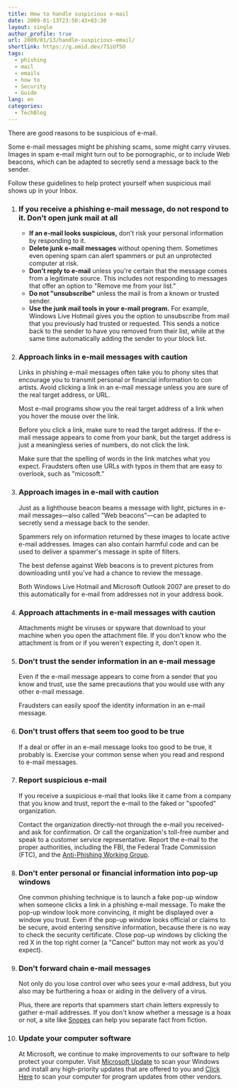```yaml
---
title: How to handle suspicious e-mail
date: 2009-01-13T23:50:43+03:30
layout: single
author_profile: true
url: 2009/01/13/handle-suspicious-email/
shortlink: https://g.omid.dev/7SiUf5O
tags:
  - phishing
  - mail
  - emails
  - how to
  - Security
  - Guide
lang: en
categories: 
  - TechBlog
---
```

There are good reasons to be suspicious of e-mail.

Some e-mail messages might be phishing scams, some might carry viruses. Images in spam e-mail might turn out to be pornographic, or to include Web beacons, which can be adapted to secretly send a message back to the sender.

Follow these guidelines to help protect yourself when suspicious mail shows up in your Inbox.

1. ### If you receive a phishing e-mail message, do not respond to it. Don't open junk mail at all

   * **If an e-mail looks suspicious,** don't risk your personal information by responding to it.
   * **Delete junk e-mail messages** without opening them. Sometimes even opening spam can alert spammers or put an unprotected computer at risk.
   * **Don't reply to e-mail** unless you're certain that the message comes from a legitimate source. This includes not responding to messages that offer an option to "Remove me from your list."
   * **Do not "unsubscribe"** unless the mail is from a known or trusted sender.
   * **Use the junk mail tools in your e-mail program.** For example, Windows Live Hotmail gives you the option to unsubscribe from mail that you previously had trusted or requested. This sends a notice back to the sender to have you removed from their list, while at the same time automatically adding the sender to your block list.

2. ### Approach links in e-mail messages with caution

   Links in phishing e-mail messages often take you to phony sites that encourage you to transmit personal or financial information to con artists. Avoid clicking a link in an e-mail message unless you are sure of the real target address, or URL.
  
   Most e-mail programs show you the real target address of a link when you hover the mouse over the link.
  
   Before you click a link, make sure to read the target address. If the e-mail message appears to come from your bank, but the target address is just a meaningless series of numbers, do not click the link.
  
   Make sure that the spelling of words in the link matches what you expect. Fraudsters often use URLs with typos in them that are easy to overlook, such as "micosoft."

3. ### Approach images in e-mail with caution

   Just as a lighthouse beacon beams a message with light, pictures in e-mail messages—also called "Web beacons"—can be adapted to secretly send a message back to the sender.
  
   Spammers rely on information returned by these images to locate active e-mail addresses. Images can also contain harmful code and can be used to deliver a spammer's message in spite of filters.
  
   The best defense against Web beacons is to prevent pictures from downloading until you've had a chance to review the message.
  
   Both Windows Live Hotmail and Microsoft Outlook 2007 are preset to do this automatically for e-mail from addresses not in your address book.

4. ### Approach attachments in e-mail messages with caution

    Attachments might be viruses or spyware that download to your machine when you open the attachment file. If you don't know who the attachment is from or if you weren't expecting it, don't open it.

5. ### Don't trust the sender information in an e-mail message

    Even if the e-mail message appears to come from a sender that you know and trust, use the same precautions that you would use with any other e-mail message.

    Fraudsters can easily spoof the identity information in an e-mail message.

6. ### Don't trust offers that seem too good to be true

    If a deal or offer in an e-mail message looks too good to be true, it probably is. Exercise your common sense when you read and respond to e-mail messages.

7. ### Report suspicious e-mail

    If you receive a suspicious e-mail that looks like it came from a company that you know and trust, report the e-mail to the faked or "spoofed" organization.

    Contact the organization directly-not through the e-mail you received-and ask for confirmation. Or call the organization's toll-free number and speak to a customer service representative. Report the e-mail to the proper authorities, including the FBI, the Federal Trade Commission (FTC), and the [Anti-Phishing Working Group](http://www.antiphishing.org/).

8. ### Don't enter personal or financial information into pop-up windows

    One common phishing technique is to launch a fake pop-up window when someone clicks a link in a phishing e-mail message. To make the pop-up window look more convincing, it might be displayed over a window you trust. Even if the pop-up window looks official or claims to be secure, avoid entering sensitive information, because there is no way to check the security certificate. Close pop-up windows by clicking the red X in the top right corner (a "Cancel" button may not work as you'd expect).

9. ### Don't forward chain e-mail messages

    Not only do you lose control over who sees your e-mail address, but you also may be furthering a hoax or aiding in the delivery of a virus.

    Plus, there are reports that spammers start chain letters expressly to gather e-mail addresses. If you don't know whether a message is a hoax or not, a site like [Snopes](http://www.snopes.com/) can help you separate fact from fiction.

10. ### Update your computer software

    At Microsoft, we continue to make improvements to our software to help protect your computer. Visit [Microsoft Update](http://go.microsoft.com/?linkid=3646728) to scan your Windows and install any high-priority updates that are offered to you and [Click Here](/knowlodge-base/programs/filehippo-update-checker) to scan your computer for program updates from other vendors.

